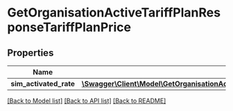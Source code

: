 # GetOrganisationActiveTariffPlanResponseTariffPlanPrice

## Properties
Name | Type | Description | Notes
------------ | ------------- | ------------- | -------------
**sim_activated_rate** | [**\Swagger\Client\Model\GetOrganisationActiveTariffPlanResponseTariffPlanPriceSimActivatedRate[]**](GetOrganisationActiveTariffPlanResponseTariffPlanPriceSimActivatedRate.md) |  | [optional] 

[[Back to Model list]](../../README.md#documentation-for-models) [[Back to API list]](../../README.md#documentation-for-api-endpoints) [[Back to README]](../../README.md)

